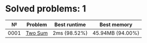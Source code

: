 # Solved problems: 1

| №    | Problem                                           | Best runtime | Best memory      |
|------|---------------------------------------------------|--------------|------------------|
| 0001 | [Two Sum](src/main/kotlin/problems/p0001)         | 2ms (98.52%) | 45.94MB (94.00%) |